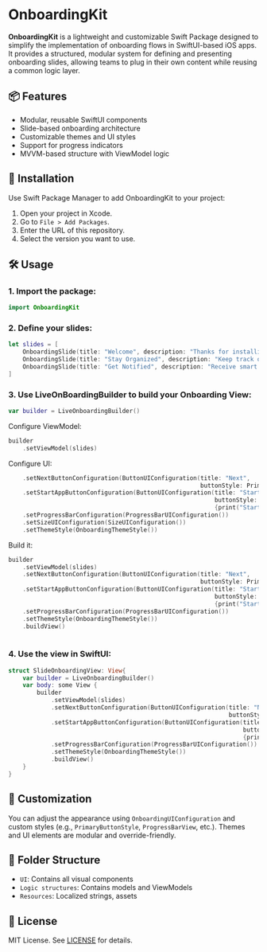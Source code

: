 # OnboardingKit
**OnboardingKit**  is a lightweight and customizable Swift Package designed to simplify the implementation of onboarding flows in SwiftUI-based iOS apps. 
It provides a structured, modular system for defining and presenting onboarding slides, allowing teams to plug in their own content while reusing a common logic layer.

## 📦 Features

- Modular, reusable SwiftUI components
- Slide-based onboarding architecture
- Customizable themes and UI styles
- Support for progress indicators
- MVVM-based structure with ViewModel logic

## 🚀 Installation

Use Swift Package Manager to add OnboardingKit to your project:

1. Open your project in Xcode.
2. Go to `File > Add Packages`.
3. Enter the URL of this repository.
4. Select the version you want to use.

## 🛠️ Usage

### 1. Import the package:

```swift
import OnboardingKit
```

### 2. Define your slides:

```swift
let slides = [
    OnboardingSlide(title: "Welcome", description: "Thanks for installing!", imageName: "welcome"),
    OnboardingSlide(title: "Stay Organized", description: "Keep track of your tasks easily.", imageName: "organize"),
    OnboardingSlide(title: "Get Notified", description: "Receive smart reminders.", imageName: "notify")
]
```

### 3. Use LiveOnBoardingBuilder to build your Onboarding View:
```swift
var builder = LiveOnboardingBuilder()
```    

Configure ViewModel:
```swift
builder
    .setViewModel(slides)
```

Configure UI:
```swift
    .setNextButtonConfiguration(ButtonUIConfiguration(title: "Next",
                                                      buttonStyle: PrimaryButtonStyle()))
    .setStartAppButtonConfiguration(ButtonUIConfiguration(title: "Start",
                                                          buttonStyle: PrimaryButtonStyle(),
                                                          {print("Start")}))
    .setProgressBarConfiguration(ProgressBarUIConfiguration())
    .setSizeUIConfiguration(SizeUIConfiguration())
    .setThemeStyle(OnboardingThemeStyle())
```

Build it:
```swift
builder
    .setViewModel(slides)
    .setNextButtonConfiguration(ButtonUIConfiguration(title: "Next",
                                                      buttonStyle: PrimaryButtonStyle()))
    .setStartAppButtonConfiguration(ButtonUIConfiguration(title: "Start",
                                                          buttonStyle: PrimaryButtonStyle(),
                                                          {print("Start")}))
    .setProgressBarConfiguration(ProgressBarUIConfiguration())
    .setThemeStyle(OnboardingThemeStyle())
    .buildView()
    
```

### 4. Use the view in SwiftUI:

```swift
struct SlideOnboardingView: View{
    var builder = LiveOnboardingBuilder()
    var body: some View {
        builder
            .setViewModel(slides)
            .setNextButtonConfiguration(ButtonUIConfiguration(title: "Next",
                                                              buttonStyle: PrimaryButtonStyle()))
            .setStartAppButtonConfiguration(ButtonUIConfiguration(title: "Start",
                                                                  buttonStyle: PrimaryButtonStyle(),
                                                                  {print("Start")}))
            .setProgressBarConfiguration(ProgressBarUIConfiguration())
            .setThemeStyle(OnboardingThemeStyle())
            .buildView()
    }
}
```

## 🎨 Customization

You can adjust the appearance using `OnboardingUIConfiguration` and custom styles (e.g., `PrimaryButtonStyle`, `ProgressBarView`, etc.). Themes and UI elements are modular and override-friendly.

## 📁 Folder Structure

- `UI`: Contains all visual components
- `Logic structures`: Contains models and ViewModels
- `Resources`: Localized strings, assets

## 📄 License

MIT License. See [LICENSE](LICENSE) for details.

